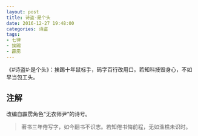 ```yaml
---
layout: post
title: 诗盗·是个头
date: 2016-12-27 19:48:00
categories: 诗盗
tags:
- 七律
- 挨踢
- 霹雳
---
```

《#诗盗#·是个头》：挨踢十年鼠标手，码字百行改用口。若知科技毁身心，不如早当包工头。

## 注解
改编自霹雳角色“无衣师尹”的诗号。

> 著书三年倦写字，如今翻书不识志。若知倦书悔前程，无如渔樵未识时。
